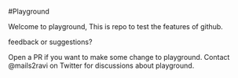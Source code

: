 #Playground

Welcome to playground, This is repo to test the features of github.

feedback or suggestions?

Open a PR if you want to make some change to playground.
Contact @mails2ravi on Twitter for discussions about playground.
